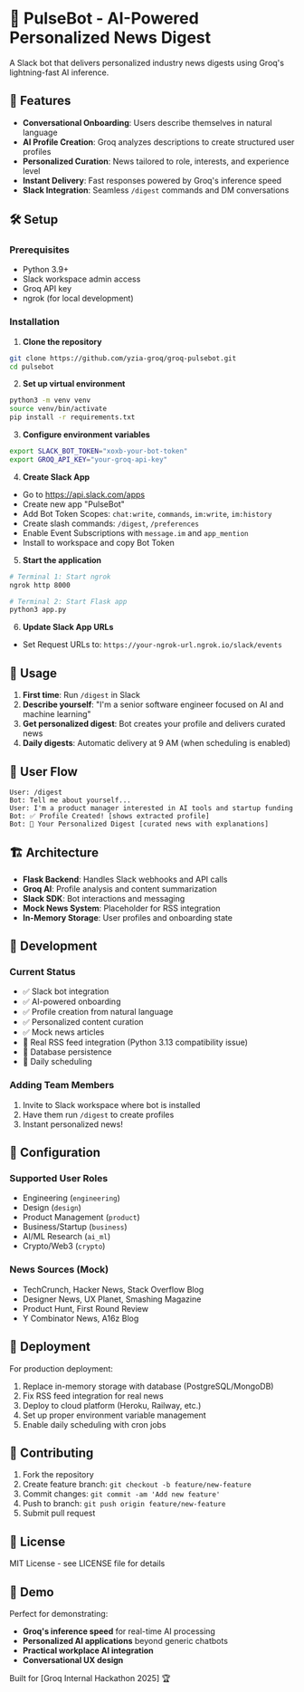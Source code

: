 # 🤖 PulseBot - AI-Powered Personalized News Digest

A Slack bot that delivers personalized industry news digests using Groq's lightning-fast AI inference.

## 🚀 Features

- **Conversational Onboarding**: Users describe themselves in natural language
- **AI Profile Creation**: Groq analyzes descriptions to create structured user profiles  
- **Personalized Curation**: News tailored to role, interests, and experience level
- **Instant Delivery**: Fast responses powered by Groq's inference speed
- **Slack Integration**: Seamless `/digest` commands and DM conversations

## 🛠️ Setup

### Prerequisites
- Python 3.9+
- Slack workspace admin access
- Groq API key
- ngrok (for local development)

### Installation

1. **Clone the repository**
```bash
git clone https://github.com/yzia-groq/groq-pulsebot.git
cd pulsebot
```

2. **Set up virtual environment**
```bash
python3 -m venv venv
source venv/bin/activate
pip install -r requirements.txt
```

3. **Configure environment variables**
```bash
export SLACK_BOT_TOKEN="xoxb-your-bot-token"
export GROQ_API_KEY="your-groq-api-key"
```

4. **Create Slack App**
- Go to https://api.slack.com/apps
- Create new app "PulseBot"
- Add Bot Token Scopes: `chat:write`, `commands`, `im:write`, `im:history`
- Create slash commands: `/digest`, `/preferences`
- Enable Event Subscriptions with `message.im` and `app_mention`
- Install to workspace and copy Bot Token

5. **Start the application**
```bash
# Terminal 1: Start ngrok
ngrok http 8000

# Terminal 2: Start Flask app
python3 app.py
```

6. **Update Slack App URLs**
- Set Request URLs to: `https://your-ngrok-url.ngrok.io/slack/events`

## 📱 Usage

1. **First time**: Run `/digest` in Slack
2. **Describe yourself**: "I'm a senior software engineer focused on AI and machine learning"
3. **Get personalized digest**: Bot creates your profile and delivers curated news
4. **Daily digests**: Automatic delivery at 9 AM (when scheduling is enabled)

## 🎯 User Flow

```
User: /digest
Bot: Tell me about yourself...
User: I'm a product manager interested in AI tools and startup funding
Bot: ✅ Profile Created! [shows extracted profile]
Bot: 🌅 Your Personalized Digest [curated news with explanations]
```

## 🏗️ Architecture

- **Flask Backend**: Handles Slack webhooks and API calls
- **Groq AI**: Profile analysis and content summarization  
- **Slack SDK**: Bot interactions and messaging
- **Mock News System**: Placeholder for RSS integration
- **In-Memory Storage**: User profiles and onboarding state

## 🧪 Development

### Current Status
- ✅ Slack bot integration
- ✅ AI-powered onboarding  
- ✅ Profile creation from natural language
- ✅ Personalized content curation
- ✅ Mock news articles
- 🚧 Real RSS feed integration (Python 3.13 compatibility issue)
- 🚧 Database persistence
- 🚧 Daily scheduling

### Adding Team Members
1. Invite to Slack workspace where bot is installed
2. Have them run `/digest` to create profiles
3. Instant personalized news!

## 🔧 Configuration

### Supported User Roles
- Engineering (`engineering`)
- Design (`design`) 
- Product Management (`product`)
- Business/Startup (`business`)
- AI/ML Research (`ai_ml`)
- Crypto/Web3 (`crypto`)

### News Sources (Mock)
- TechCrunch, Hacker News, Stack Overflow Blog
- Designer News, UX Planet, Smashing Magazine
- Product Hunt, First Round Review
- Y Combinator News, A16z Blog

## 🚀 Deployment

For production deployment:
1. Replace in-memory storage with database (PostgreSQL/MongoDB)
2. Fix RSS feed integration for real news
3. Deploy to cloud platform (Heroku, Railway, etc.)
4. Set up proper environment variable management
5. Enable daily scheduling with cron jobs

## 🤝 Contributing

1. Fork the repository
2. Create feature branch: `git checkout -b feature/new-feature`
3. Commit changes: `git commit -am 'Add new feature'`
4. Push to branch: `git push origin feature/new-feature`
5. Submit pull request

## 📄 License

MIT License - see LICENSE file for details

## 🎉 Demo

Perfect for demonstrating:
- **Groq's inference speed** for real-time AI processing
- **Personalized AI applications** beyond generic chatbots
- **Practical workplace AI integration** 
- **Conversational UX design**

Built for [Groq Internal Hackathon 2025] 🏆